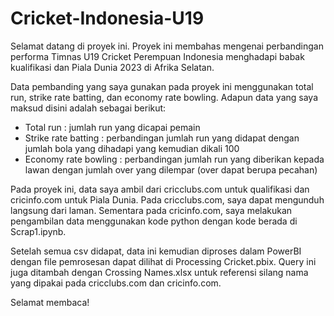 # Cricket-Indonesia-U19

Selamat datang di proyek ini.
Proyek ini membahas mengenai perbandingan performa Timnas U19 Cricket Perempuan Indonesia menghadapi babak kualifikasi dan Piala Dunia 2023 di Afrika Selatan.

Data pembanding yang saya gunakan pada proyek ini menggunakan total run, strike rate batting, dan economy rate bowling. Adapun data yang saya maksud disini adalah sebagai berikut:
- Total run : jumlah run yang dicapai pemain
- Strike rate batting : perbandingan jumlah run yang didapat dengan jumlah bola yang dihadapi yang kemudian dikali 100
- Economy rate bowling : perbandingan jumlah run yang diberikan kepada lawan dengan jumlah over yang dilempar (over dapat berupa pecahan)

Pada proyek ini, data saya ambil dari cricclubs.com untuk qualifikasi dan cricinfo.com untuk Piala Dunia. Pada cricclubs.com, saya dapat mengunduh langsung dari laman.
Sementara pada cricinfo.com, saya melakukan pengambilan data menggunakan kode python dengan kode berada di Scrap1.ipynb.

Setelah semua csv didapat, data ini kemudian diproses dalam PowerBI dengan file pemrosesan dapat dilihat di Processing Cricket.pbix. Query ini juga ditambah
dengan Crossing Names.xlsx untuk referensi silang nama yang dipakai pada cricclubs.com dan cricinfo.com.

Selamat membaca!
